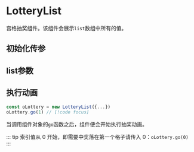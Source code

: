 # LotteryList

宫格抽奖组件。该组件会展示`list`数组中所有的值。

<demo src="../components/LotteryList/index.vue"></demo>

<script setup>
  import { ref } from "vue"
  const initOptions = ref([
    {
      label: 'element',
      desc: 'dom元素的类名或Id值',
      type: 'string',
      values: '必填',
      default: ''
    },
    {
      label: 'list',
      desc: '奖品列表数据',
      type: 'array',
      values: '必填',
      default: ''
    }, {
      label: 'circleTimes',
      desc: '动画圈数',
      type: 'string, number',
      values: '-',
      default: '3'
    }, {
      label: 'velocity',
      desc: '动画效果',
      type: 'string',
      values: '匀速：invariance；慢快慢：speed',
      default: 'speed'
    }, {
      label: 'btnText',
      desc: '抽奖按钮文案',
      type: 'string',
      values: '-',
      default: '抽奖'
    }, {
      label: 'onsubmit',
      desc: '点击组件内的抽奖按钮的回调',
      type: 'function',
      values: '-',
      default: ''
    }, {
      label: 'onend',
      desc: '抽奖动画结束的回调',
      type: 'function',
      values: '-',
      default: ''
    },
  ])
  const listOptions = ref([
    {
      label: 'label',
      desc: '奖品名称',
      type: 'string',
      values: '-',
      default: ''
    }, {
      label: 'image',
      desc: '奖品图',
      type: 'string',
      values: '-',
      default: ''
    },
  ])
</script>

## 初始化传参

<OptionTable :list="initOptions" />

## list参数

<OptionTable :list="listOptions" />

## 执行动画

```js
const oLottery = new LotteryList({...})
oLottery.go(1) // [!code focus]
```

当调用组件对象的`go`函数之后，组件便会开始执行抽奖动画。

::: tip
索引值从 0 开始，即需要中奖落在第一个格子请传入 0：`oLottery.go(0)`
:::
